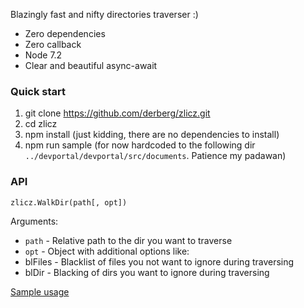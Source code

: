 Blazingly fast and nifty directories traverser :)

* Zero dependencies
* Zero callback
* Node 7.2
* Clear and beautiful async-await

### Quick start

1. git clone https://github.com/derberg/zlicz.git
2. cd zlicz
3. npm install (just kidding, there are no dependencies to install)
4. npm run sample (for now hardcoded to the following dir `../devportal/devportal/src/documents`. Patience my padawan)

### API

`zlicz.WalkDir(path[, opt])`

Arguments:
* `path` - Relative path to the dir you want to traverse
* `opt` - Object with additional options like:
 * blFiles - Blacklist of files you not want to ignore during traversing
 * blDir - Blacking of dirs you want to ignore during traversing

[Sample usage](samples/index.js)
